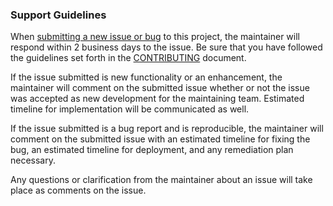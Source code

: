 ### Support Guidelines

When [submitting a new issue or bug](https://github.com/CMSgov/beneficiary-reporting-validation/issues/new/choose) to this project, the maintainer will respond within 2 business days to the issue. Be sure that you have followed the guidelines set forth in the [CONTRIBUTING](/.github/CONTRIBUTING.md#submit-issue) document.

If the issue submitted is new functionality or an enhancement, the maintainer will comment on the submitted issue whether or not the issue was accepted as new development for the maintaining team. Estimated timeline for implementation will be communicated as well.

If the issue submitted is a bug report and is reproducible, the maintainer will comment on the submitted issue with an estimated timeline for fixing the bug, an estimated timeline for deployment, and any remediation plan necessary.

Any questions or clarification from the maintainer about an issue will take place as comments on the issue.
